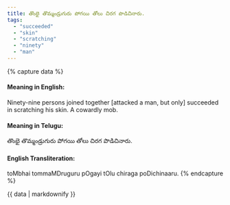 ```yaml
---
title: తొంభై తొమ్మండ్రుగురు పోగయి తోలు చిరగ పొడిచినారు.
tags:
  - "succeeded"
  - "skin"
  - "scratching"
  - "ninety"
  - "man"
---
```


{% capture data %}
#### Meaning in English:
Ninety-nine persons joined together [attacked a man, but only] succeeded in scratching his skin.
A cowardly mob.

#### Meaning in Telugu:
తొంభై తొమ్మండ్రుగురు పోగయి తోలు చిరగ పొడిచినారు.

#### English Transliteration:
toMbhai tommaMDruguru pOgayi tOlu chiraga poDichinaaru.
{% endcapture %}

<div class="notice">{{ data | markdownify }}</div>

